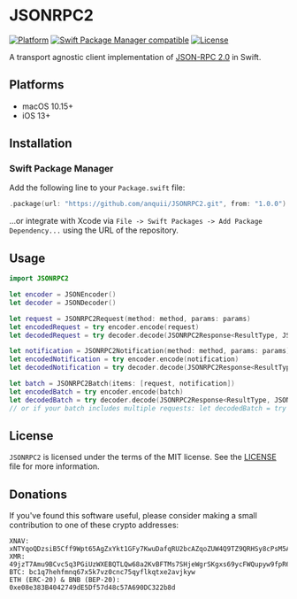 # JSONRPC2

[![Platform](https://img.shields.io/badge/Platforms-macOS%20%7C%20iOS-blue)](#platforms)
[![Swift Package Manager compatible](https://img.shields.io/badge/SPM-compatible-orange)](#swift-package-manager)
[![License](https://img.shields.io/badge/license-MIT-green.svg)](https://github.com/anquii/JSONRPC2/blob/main/LICENSE)

A transport agnostic client implementation of [JSON-RPC 2.0](https://www.jsonrpc.org/specification) in Swift.

## Platforms
- macOS 10.15+
- iOS 13+

## Installation

### Swift Package Manager

Add the following line to your `Package.swift` file:
```swift
.package(url: "https://github.com/anquii/JSONRPC2.git", from: "1.0.0")
```
...or integrate with Xcode via `File -> Swift Packages -> Add Package Dependency...` using the URL of the repository.

## Usage

```swift
import JSONRPC2

let encoder = JSONEncoder()
let decoder = JSONDecoder()

let request = JSONRPC2Request(method: method, params: params)
let encodedRequest = try encoder.encode(request)
let decodedRequest = try decoder.decode(JSONRPC2Response<ResultType, JSONRPC2Error>.self, from: encodedRequest)

let notification = JSONRPC2Notification(method: method, params: params)
let encodedNotification = try encoder.encode(notification)
let decodedNotification = try decoder.decode(JSONRPC2Response<ResultType, JSONRPC2Error>.self, from: encodedNotification)

let batch = JSONRPC2Batch(items: [request, notification])
let encodedBatch = try encoder.encode(batch)
let decodedBatch = try decoder.decode(JSONRPC2Response<ResultType, JSONRPC2Error>.self, from: encodedBatch)
// or if your batch includes multiple requests: let decodedBatch = try decoder.decode([JSONRPC2Response<ResultType, JSONRPC2Error>].self, from: encodedBatch)
```

## License

`JSONRPC2` is licensed under the terms of the MIT license. See the [LICENSE](LICENSE) file for more information.

## Donations

If you've found this software useful, please consider making a small contribution to one of these crypto addresses:

```
XNAV: xNTYqoQDzsiB5Cff9Wpt65AgZxYkt1GFy7KwuDafqRU2bcAZqoZUW4Q9TZ9QRHSy8cPsM5ALkJasizJCmqSNP9CosxrF2RbKHuDz5uJVUBcKJfvnb3RZaWygr8Bhuqbpc3DsgfB3ayc
XMR: 49jzT7Amu9BCvc5q3PGiUzWXEBQTLQw68a2KvBFTMs7SHjeWgrSKgxs69ycFWQupyw9fpR6tdT8Hp5h3KksrBG9m4c8aXiG
BTC: bc1q7hehfmnq67x5k7vz0cnc75qyflkqtxe2avjkyw
ETH (ERC-20) & BNB (BEP-20): 0xe08e383B4042749dE5Df57d48c57A690DC322b8d
```
